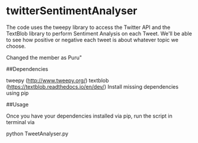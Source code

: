# twitterSentimentAnalyser

The code uses the tweepy library to access the Twitter API and the TextBlob library to perform Sentiment Analysis on each Tweet. We'll be able to see how positive or negative each tweet is about whatever topic we choose.

Changed the member as Puru"

##Dependencies

tweepy (http://www.tweepy.org/)
textblob (https://textblob.readthedocs.io/en/dev/)
Install missing dependencies using pip

##Usage

Once you have your dependencies installed via pip, run the script in terminal via

python TweetAnalyser.py
